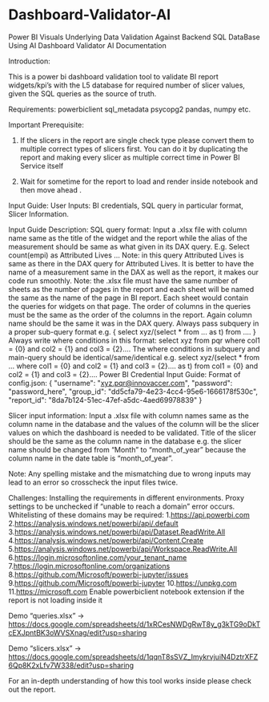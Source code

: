 # Dashboard-Validator-AI
Power BI Visuals Underlying Data Validation Against Backend SQL DataBase Using AI 
Dashboard Validator AI Documentation

Introduction:

This is a power bi dashboard validation tool to validate BI report widgets/kpi’s with the L5 database for required number of slicer values, given the SQL queries as the source of truth.

Requirements:
powerbiclient
sql_metadata
psycopg2
pandas, numpy etc.

Important Prerequisite:
1. If the slicers in the report are single check type please convert them to multiple correct types of slicers first. You can do it by duplicating the report and making every slicer as multiple correct time in Power BI Service itself

2. Wait for sometime for the report to load and render inside notebook and then move ahead
.

Input Guide:
User Inputs: BI credentials, SQL query in particular format, Slicer Information.

Input Guide Description:
SQL query format: 
Input a .xlsx file with column name same as the title of the widget and the report while the alias of the measurement should be same as what given in its DAX query. E.g. Select count(empi) as Attributed Lives … Note: in this query Attributed Lives is same as there in the DAX query for Attributed Lives.
It is better to have the name of a measurement same in the DAX as well as the report, it makes our code run smoothly.
Note: the .xlsx file must have the same number of sheets as the number of pages in the report and each sheet will be named the same as the name of the page in BI report. Each sheet would contain the queries for widgets on that page.
The order of columns in the queries must be the same as the order of the columns in the report. Again column name should be the same it was in the DAX query.
Always pass subquery in a proper sub-query format e.g. { select xyz/(select * from ... as t) from .... }
Always write where conditions in this format:
select xyz from pqr where col1 = {0} and col2 = {1} and col3 = {2}....
The where conditions in subquery and main-query should be identical/same/identical e.g. select xyz/(select * from ... where col1 = {0} and col2 = {1} and col3 = {2}.... as t) from col1 = {0} and col2 = {1} and col3 = {2}....
Power BI Credential Input Guide:
Format of config.json:
{ "username": "xyz.pqr@innovaccer.com", "password": "password_here", "group_id": "dd5cfa79-4e23-4cc4-95e6-1666178f530c", "report_id": "8da7b124-51ec-47ef-a5dc-4aed69978839" }

Slicer input information:
Input a .xlsx file with column names same as the column name in the database and the values of the column will be the slicer values on which the dashboard is needed to be validated.
Title of the slicer should be the same as the column name in the database e.g. the slicer name should be changed from “Month” to “month_of_year” because the column name in the date table is “month_of_year”.

Note: Any spelling mistake and the mismatching due to wrong inputs may lead to an error so crosscheck the input files twice.

Challenges:
Installing the requirements in different environments.
Proxy settings to be unchecked if “unable to reach a domain” error occurs.
Whitelisting of these domains may be required:
1.https://api.powerbi.com
2.https://analysis.windows.net/powerbi/api/.default
3.https://analysis.windows.net/powerbi/api/Dataset.ReadWrite.All
4.https://analysis.windows.net/powerbi/api/Content.Create
5.https://analysis.windows.net/powerbi/api/Workspace.ReadWrite.All
6.https://login.microsoftonline.com/your_tenant_name
7.https://login.microsoftonline.com/organizations
8.https://github.com/Microsoft/powerbi-jupyter/issues
9.https://github.com/Microsoft/powerbi-jupyter
10.https://unpkg.com
11.https://microsoft.com
Enable powerbiclient notebook extension if the report is not loading inside it



Demo “queries.xlsx” →
https://docs.google.com/spreadsheets/d/1xRCesNWDgRwT8y_g3kTG9oDkTcEXJpntBK3oWVSXnag/edit?usp=sharing

Demo “slicers.xlsx” →
https://docs.google.com/spreadsheets/d/1qqnT8sSVZ_ImykrvjuiN4DztrXFZ6Qp8K2xLfv7W338/edit?usp=sharing



For an in-depth understanding of how this tool works inside please check out the report.





